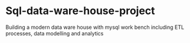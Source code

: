 # Sql-data-ware-house-project
Building a modern data ware house with mysql work bench including ETL processes, data modelling and analytics
